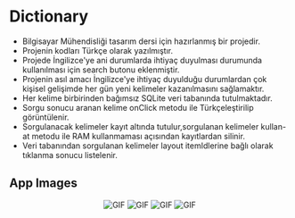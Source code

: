 # Dictionary

* Bilgisayar Mühendisliği tasarım dersi için hazırlanmış bir projedir.<br>
* Projenin kodları Türkçe olarak yazılmıştır.<br>
* Projede İngilizce'ye ani durumlarda ihtiyaç duyulması durumunda kullanılması için search butonu eklenmiştir.<br>
* Projenin asıl amacı İngilizce'ye ihtiyaç duyulduğu durumlardan çok kişisel gelişimde her gün yeni kelimeler kazanılmasını sağlamaktır.<br>
* Her kelime birbirinden bağımsız SQLite veri tabanında tutulmaktadır.<br>
* Sorgu sonucu aranan kelime onClick metodu ile Türkçeleştirilip görüntülenir.<br>
* Sorgulanacak kelimeler kayıt altında tutulur,sorgulanan kelimeler kullan-at metodu ile RAM kullanmaması açısından kayıtlardan silinir.<br>
* Veri tabanından sorgulanan kelimeler layout itemIdlerine bağlı olarak tıklanma sonucu listelenir.<br>

App Images
--------------
<p align="center">
  <img src="https://user-images.githubusercontent.com/71982171/146438982-78263500-277b-48d3-afb1-ea7a655600cc.png" alt="GIF" />
  <img src="https://user-images.githubusercontent.com/71982171/146438986-d3859231-e730-46dc-a04b-cd0542ad780a.png" alt="GIF" />
  <img src="https://user-images.githubusercontent.com/71982171/146438989-62146908-9d48-4dca-ab15-5b76c60b5565.png" alt="GIF" />
  <img src="https://user-images.githubusercontent.com/71982171/146438990-798ef008-f110-440f-b6ed-5c368ad375ef.png" alt="GIF" />
</p>
